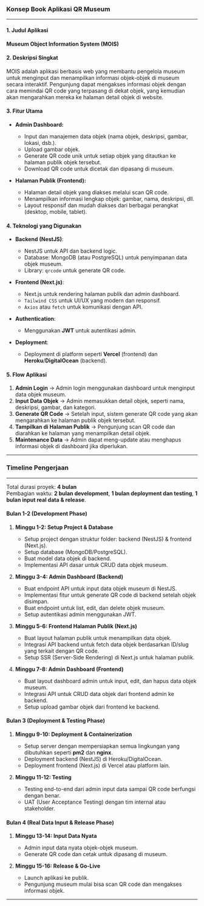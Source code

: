 
### **Konsep Book Aplikasi QR Museum**
---

#### 1. **Judul Aplikasi**
**Museum Object Information System (MOIS)**

#### 2. **Deskripsi Singkat**
MOIS adalah aplikasi berbasis web yang membantu pengelola museum untuk menginput dan menampilkan informasi objek-objek di museum secara interaktif. Pengunjung dapat mengakses informasi objek dengan cara memindai QR code yang terpasang di dekat objek, yang kemudian akan mengarahkan mereka ke halaman detail objek di website.

#### 3. **Fitur Utama**
- **Admin Dashboard:**
  - Input dan manajemen data objek (nama objek, deskripsi, gambar, lokasi, dsb.).
  - Upload gambar objek.
  - Generate QR code unik untuk setiap objek yang ditautkan ke halaman publik objek tersebut.
  - Download QR code untuk dicetak dan dipasang di museum.
  
- **Halaman Publik (Frontend):**
  - Halaman detail objek yang diakses melalui scan QR code.
  - Menampilkan informasi lengkap objek: gambar, nama, deskripsi, dll.
  - Layout responsif dan mudah diakses dari berbagai perangkat (desktop, mobile, tablet).

#### 4. **Teknologi yang Digunakan**
- **Backend (NestJS)**:
  - NestJS untuk API dan backend logic.
  - Database: MongoDB (atau PostgreSQL) untuk penyimpanan data objek museum.
  - Library: `qrcode` untuk generate QR code.
  
- **Frontend (Next.js)**:
  - Next.js untuk rendering halaman publik dan admin dashboard.
  - `Tailwind CSS` untuk UI/UX yang modern dan responsif.
  - `Axios` atau `fetch` untuk komunikasi dengan API.

- **Authentication**: 
  - Menggunakan **JWT** untuk autentikasi admin.

- **Deployment**:
  - Deployment di platform seperti **Vercel** (frontend) dan **Heroku**/**DigitalOcean** (backend).

#### 5. **Flow Aplikasi**
1. **Admin Login** → Admin login menggunakan dashboard untuk menginput data objek museum.
2. **Input Data Objek** → Admin memasukkan detail objek, seperti nama, deskripsi, gambar, dan kategori.
3. **Generate QR Code** → Setelah input, sistem generate QR code yang akan mengarahkan ke halaman publik objek tersebut.
4. **Tampilkan di Halaman Publik** → Pengunjung scan QR code dan diarahkan ke halaman yang menampilkan detail objek.
5. **Maintenance Data** → Admin dapat meng-update atau menghapus informasi objek di dashboard jika diperlukan.

---

### **Timeline Pengerjaan**
---

Total durasi proyek: **4 bulan**  
Pembagian waktu: **2 bulan development**, **1 bulan deployment dan testing**, **1 bulan input real data & release**.

#### **Bulan 1-2 (Development Phase)**
1. **Minggu 1-2: Setup Project & Database**
   - Setup project dengan struktur folder: backend (NestJS) & frontend (Next.js).
   - Setup database (MongoDB/PostgreSQL).
   - Buat model data objek di backend.
   - Implementasi API dasar untuk CRUD data objek museum.

2. **Minggu 3-4: Admin Dashboard (Backend)**
   - Buat endpoint API untuk input data objek museum di NestJS.
   - Implementasi fitur untuk generate QR code di backend setelah objek disimpan.
   - Buat endpoint untuk list, edit, dan delete objek museum.
   - Setup autentikasi admin menggunakan JWT.
   
3. **Minggu 5-6: Frontend Halaman Publik (Next.js)**
   - Buat layout halaman publik untuk menampilkan data objek.
   - Integrasi API backend untuk fetch data objek berdasarkan ID/slug yang terkait dengan QR code.
   - Setup SSR (Server-Side Rendering) di Next.js untuk halaman publik.

4. **Minggu 7-8: Admin Dashboard (Frontend)**
   - Buat layout dashboard admin untuk input, edit, dan hapus data objek museum.
   - Integrasi API untuk CRUD data objek dari frontend admin ke backend.
   - Setup upload gambar objek dari frontend ke backend.

#### **Bulan 3 (Deployment & Testing Phase)**
1. **Minggu 9-10: Deployment & Containerization**
   - Setup server dengan mempersiapkan semua lingkungan yang dibutuhkan seperti **pm2** dan **nginx**.
   - Deployment backend (NestJS) di Heroku/DigitalOcean.
   - Deployment frontend (Next.js) di Vercel atau platform lain.
   
2. **Minggu 11-12: Testing**
   - Testing end-to-end dari admin input data sampai QR code berfungsi dengan benar.
   - UAT (User Acceptance Testing) dengan tim internal atau stakeholder.

#### **Bulan 4 (Real Data Input & Release Phase)**
1. **Minggu 13-14: Input Data Nyata**
   - Admin input data nyata objek-objek museum.
   - Generate QR code dan cetak untuk dipasang di museum.

2. **Minggu 15-16: Release & Go-Live**
   - Launch aplikasi ke publik.
   - Pengunjung museum mulai bisa scan QR code dan mengakses informasi objek.

---
